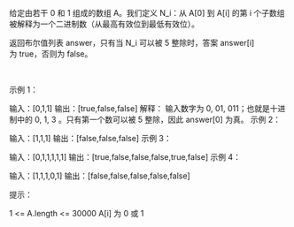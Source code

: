 给定由若干 0 和 1 组成的数组 A。我们定义 N_i：从 A[0] 到 A[i] 的第 i 个子数组被解释为一个二进制数（从最高有效位到最低有效位）。

返回布尔值列表 answer，只有当 N_i 可以被 5 整除时，答案 answer[i] 为 true，否则为 false。

 

示例 1：

输入：[0,1,1]
输出：[true,false,false]
解释：
输入数字为 0, 01, 011；也就是十进制中的 0, 1, 3 。只有第一个数可以被 5 整除，因此 answer[0] 为真。
示例 2：

输入：[1,1,1]
输出：[false,false,false]
示例 3：

输入：[0,1,1,1,1,1]
输出：[true,false,false,false,true,false]
示例 4：

输入：[1,1,1,0,1]
输出：[false,false,false,false,false]
 

提示：

1 <= A.length <= 30000
A[i] 为 0 或 1

